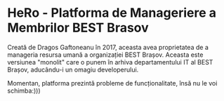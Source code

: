 # HeRo - Platforma de Manageriere a Membrilor BEST Brasov

Creată de Dragos Gaftoneanu în 2017, aceasta avea proprietatea de a manageria resursa umană a organizației BEST Brașov.
Aceasta este versiunea "monolit" care o punem în arhiva departamentului IT al BEST Brașov, aducându-i un omagiu developerului.

Momentan, platforma prezintă probleme de funcționalitate, însă nu le voi schimba:)))
